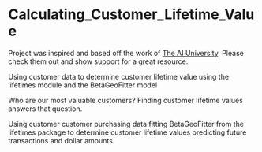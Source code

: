 # Calculating_Customer_Lifetime_Value
Project was inspired and based off the work of [The AI University](https://youtu.be/DJ3r0r1h5Pg). Please check them out and show support for a great resource.

Using customer data to determine customer lifetime value using the lifetimes module and the BetaGeoFitter model

Who are our most valuable customers? Finding customer lifetime values answers that question.

Using customer customer purchasing data fitting BetaGeoFitter from the lifetimes package to determine customer lifetime values predicting future transactions and dollar amounts
